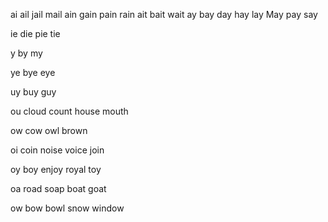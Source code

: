 ai
ail
jail
mail
ain
gain
pain
rain
ait
bait
wait
ay
bay
day
hay
lay
May
pay
say

ie
die
pie
tie

y
by
my

ye
bye
eye

uy
buy
guy

ou
cloud
count
house
mouth

ow
cow
owl
brown

oi
coin
noise
voice
join

oy
boy
enjoy
royal
toy

oa
road
soap
boat
goat

ow
bow
bowl
snow
window

